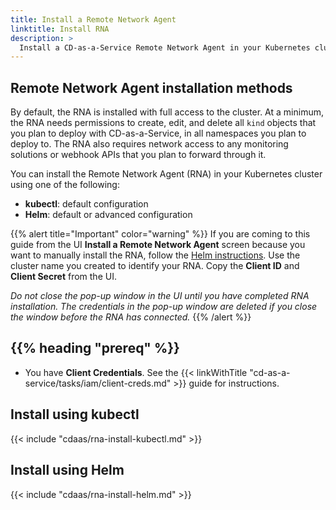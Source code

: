 ```yaml
---
title: Install a Remote Network Agent
linktitle: Install RNA
description: >
  Install a CD-as-a-Service Remote Network Agent in your Kubernetes cluster.
---
```


<!-- The CDaaS UI links to this page. Do not change the title. -->

## Remote Network Agent installation methods

By default, the RNA is installed with full access to the cluster. At a minimum, the RNA needs permissions to create, edit, and delete all `kind` objects that you plan to deploy with CD-as-a-Service, in all namespaces you plan to deploy to. The RNA also requires network access to any monitoring solutions or webhook APIs that you plan to forward through it.

You can install the Remote Network Agent (RNA) in your Kubernetes cluster using one of the following:

* **kubectl**: default configuration
* **Helm**: default or advanced configuration

{{% alert title="Important" color="warning" %}}
If you are coming to this guide from the UI **Install a Remote Network Agent** screen because you want to manually install the RNA, follow the [Helm instructions](#install-using-helm). Use the cluster name you created to identify your RNA. Copy the **Client ID** and **Client Secret** from the UI.

_Do not close the pop-up window in the UI until you have completed RNA installation. The credentials in the pop-up window are deleted if you close the window before the RNA has connected._
{{% /alert %}}

## {{% heading "prereq" %}}

* You have **Client Credentials**. See the {{< linkWithTitle "cd-as-a-service/tasks/iam/client-creds.md" >}} guide for instructions.

## Install using kubectl

{{< include "cdaas/rna-install-kubectl.md" >}}

## Install using Helm

{{< include "cdaas/rna-install-helm.md" >}}